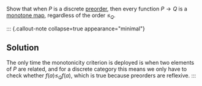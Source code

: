 Show that when $P$ is a discrete [preorder](/docs/math/defs/preorder.qmd), then 
every function $P \rightarrow Q$ 
is a [monotone map](/docs/math/defs/monotone_map.qmd), regardless of the 
order $\leq_Q$.

::: {.callout-note collapse=true appearance="minimal"}
## Solution
The only time the monotonicity criterion is deployed is when two elements of $P$ 
are related, and for a discrete category this means we only have to check 
whether $f(a) \leq_Q f(a)$, which is true because preorders are reflexive.
:::